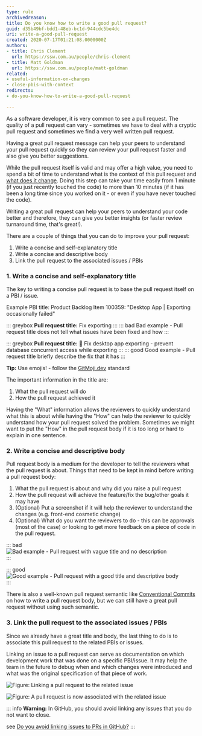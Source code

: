 ```yaml
---
type: rule
archivedreason: 
title: Do you know how to write a good pull request?
guid: d35b49bf-bdd1-48eb-bc1d-944cdc5be4dc
uri: write-a-good-pull-request
created: 2020-07-17T01:21:08.0000000Z
authors:
- title: Chris Clement
  url: https://ssw.com.au/people/chris-clement
- title: Matt Goldman
  url: https://ssw.com.au/people/matt-goldman
related: 
- useful-information-on-changes
- close-pbis-with-context
redirects: 
- do-you-know-how-to-write-a-good-pull-request

---
```


As a software developer, it is very common to see a pull request. The quality of a pull request can vary - sometimes we have to deal with a cryptic pull request and sometimes we find a very well written pull request.

Having a great pull request message can help your peers to understand your pull request quickly so they can review your pull request faster and also give you better suggestions.

<!--endintro-->

While the pull request itself is valid and may offer a high value, you need to spend a bit of time to understand what is the context of this pull request and [what does it change](/useful-information-on-changes). Doing this step can take your time easily from 1 minute (if you just recently touched the code) to more than 10 minutes (if it has been a long time since you worked on it - or even if you have never touched the code).

Writing a great pull request can help your peers to understand your code better and therefore, they can give you better insights (or faster review turnaround time, that's great!).

There are a couple of things that you can do to improve your pull request:

1. Write a concise and self-explanatory title
2. Write a concise and descriptive body
3. Link the pull request to the associated issues / PBIs

### 1. Write a concise and self-explanatory title

The key to writing a concise pull request is to base the pull request itself on a PBI / issue.

Example PBI title: Product Backlog Item 100359: "Desktop App | Exporting occasionally failed"

::: greybox
**Pull request title:** Fix exporting
:::
::: bad
Bad example - Pull request title does not tell what issues have been fixed and how
:::

::: greybox
**Pull request title:** 🐛 Fix desktop app exporting - prevent database concurrent access while exporting
:::
::: good
Good example - Pull request title briefly describe the fix that it has
:::

**Tip:** Use emojis! - follow the [GitMoji.dev](https://gitmoji.dev) standard

The important information in the title are:

1. What the pull request will do
2. How the pull request achieved it

Having the "What" information allows the reviewers to quickly understand what this is about while having the "How" can help the reviewer to quickly understand how your pull request solved the problem. Sometimes we might want to put the "How" in the pull request body if it is too long or hard to explain in one sentence.

### 2. Write a concise and descriptive body

Pull request body is a medium for the developer to tell the reviewers what the pull request is about. Things that need to be kept in mind before writing a pull request body:

1. What the pull request is about and why did you raise a pull request
2. How the pull request will achieve the feature/fix the bug/other goals it may have
3. (Optional) Put a screenshot if it will help the reviewer to understand the changes (e.g. front-end cosmetic change)
4. (Optional) What do you want the reviewers to do - this can be approvals (most of the case) or looking to get more feedback on a piece of code in the pull request.

::: bad  
![Bad example - Pull request with vague title and no description](better-pr-bad-pr.png)  
:::

::: good  
![Good example - Pull request with a good title and descriptive body](better-pr-good-pr.png)  
:::

There is also a well-known pull request semantic like [Conventional Commits](https://www.conventionalcommits.org/en/v1.0.0-beta.2/) on how to write a pull request body, but we can still have a great pull request without using such semantic.

### 3. Link the pull request to the associated issues / PBIs

Since we already have a great title and body, the last thing to do is to associate this pull request to the related PBIs or issues.

Linking an issue to a pull request can serve as documentation on which development work that was done on a specific PBI/issue. It may help the team in the future to debug when and which changes were introduced and what was the original specification of that piece of work.

![Figure: Linking a pull request to the related issue](better-pr-link-issues.png)  

![Figure: A pull request is now associated with the related issue](better-pr-link-issues-linked.png)


::: info
**Warning:** In GitHub, you should avoid linking any issues that you do not want to close.

see [Do you avoid linking issues to PRs in GitHub?](https://www.ssw.com.au/rules/avoid-auto-closing-issues/)
:::
